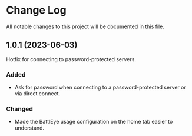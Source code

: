 # Change Log

All notable changes to this project will be documented in this file.

## 1.0.1 (2023-06-03)

Hotfix for connecting to password-protected servers.

### Added

- Ask for password when connecting to a password-protected server or via direct connect.

### Changed

- Made the BattlEye usage configuration on the home tab easier to understand.
